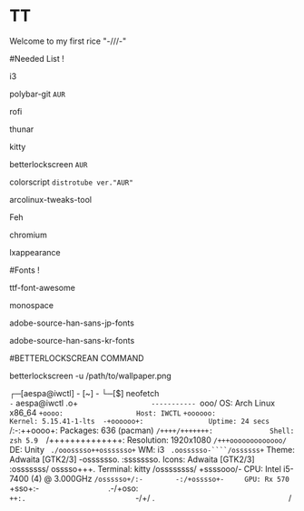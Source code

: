 # TT
Welcome to my first rice "-///-"


#Needed List !

i3

polybar-git `AUR`

rofi

thunar

kitty

betterlockscreen `AUR`

colorscript `distrotube ver."AUR"`

arcolinux-tweaks-tool 

Feh

chromium

lxappearance 

#Fonts !

ttf-font-awesome

monospace

adobe-source-han-sans-jp-fonts 

adobe-source-han-sans-kr-fonts

#BETTERLOCKSCREAN COMMAND

betterlockscreen -u /path/to/wallpaper.png


┌─[aespa@iwctl] - [~] -
└─[$] neofetch                                                                                             `                                                                                              
                   -`                    aespa@iwctl 
                  .o+`                   ----------- 
                 `ooo/                   OS: Arch Linux x86_64 
                `+oooo:                  Host: IWCTL`
               `+oooooo:                 Kernel: 5.15.41-1-lts 
               -+oooooo+:                Uptime: 24 secs 
             `/:-:++oooo+:               Packages: 636 (pacman) 
            `/++++/+++++++:              Shell: zsh 5.9 
           `/++++++++++++++:             Resolution: 1920x1080 
          `/+++ooooooooooooo/`           DE: Unity `
         ./ooosssso++osssssso+`          WM: i3 `
        .oossssso-````/ossssss+`         Theme: Adwaita [GTK2/3] 
       -osssssso.      :ssssssso.        Icons: Adwaita [GTK2/3]
      :osssssss/        osssso+++.       Terminal: kitty 
     /ossssssss/        +ssssooo/-       CPU: Intel i5-7400 (4) @ 3.000GHz 
   `/ossssso+/:-        -:/+osssso+-     GPU: Rx 570
  `+sso+:-`                 `.-/+oso:     
 `++:.                           `-/+/
 .`                                 `/                           
                                                                 





